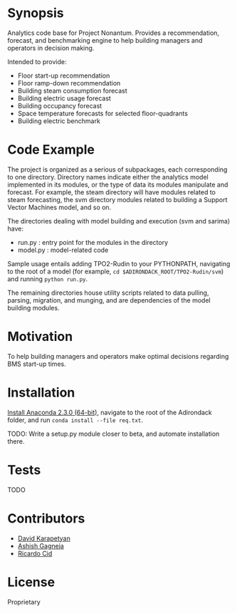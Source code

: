 # Synopsis

Analytics code base for Project Nonantum. Provides a recommendation, forecast, and
benchmarking engine to help building managers and operators in decision making.

Intended to provide:
* Floor start-up recommendation
* Floor ramp-down recommendation
* Building steam consumption forecast
* Building electric usage forecast
* Building occupancy forecast
* Space temperature forecasts for selected floor-quadrants
* Building electric benchmark

# Code Example

The project is organized as a serious of subpackages, each
corresponding to one directory. Directory names indicate either the analytics
model implemented in its modules, or the type of data its modules
manipulate and forecast. For example, the steam directory 
will have modules related to steam forecasting, the svm directory modules
related to building a Support Vector Machines model, and so on.

The directories dealing with model building and execution (svm and sarima)
have: 
* run.py : entry point for the modules in the directory
* model.py : model-related code

Sample usage entails adding TPO2-Rudin to your PYTHONPATH, navigating to the
root of a model (for example, `cd $ADIRONDACK_ROOT/TPO2-Rudin/svm`) 
and running `python run.py`.

The remaining directories house utility scripts related to data pulling,
parsing, migration, and munging, and are dependencies of the model 
building modules.

# Motivation

To help building managers and operators make optimal decisions regarding
BMS start-up times.

# Installation

[Install Anaconda 2.3.0 (64-bit)](https://www.continuum.io/downloads), 
navigate to the root of the Adirondack folder, and run 
`conda install --file req.txt`.

TODO: Write a setup.py module closer to beta, and automate installation there.

# Tests

TODO

# Contributors

* [David Karapetyan](mailto:dkarapetyan@prescriptivedata.io)
* [Ashish Gagneja](mailto:agagneja@prescriptivedata.io)
* [Ricardo Cid](mailto:agagneja@prescriptivedata.io)

# License

Proprietary
